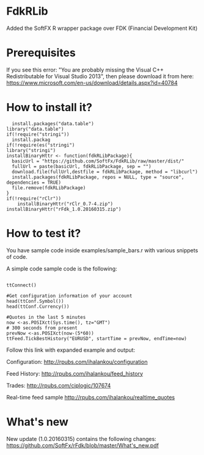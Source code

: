 # FdkRLib
Added the SoftFX R wrapper package over FDK (Financial Development Kit)

# Prerequisites
If you see this error: "You are probably missing the Visual C++ Redistributable for Visual Studio 2013", then please download it from here:
https://www.microsoft.com/en-us/download/details.aspx?id=40784

# How to install it?
```"data.table")) 
  install.packages("data.table")
library("data.table")
if(!require("stringi"))
  install.packag
if(!require(es("stringi")
library("stringi")
installBinaryHttr <- function(fdkRLibPackage){
  basicUrl = "https://github.com/SoftFx/FdkRLib/raw/master/dist/"
  fullUrl = paste(basicUrl, fdkRLibPackage, sep = "")
  download.file(fullUrl,destfile = fdkRLibPackage, method = "libcurl")
  install.packages(fdkRLibPackage, repos = NULL, type = "source", dependencies = TRUE)
  file.remove(fdkRLibPackage)
}
if(!require("rClr")) 
    installBinaryHttr("rClr_0.7-4.zip")
installBinaryHttr("rFdk_1.0.20160315.zip")
```

# How to test it?
You have sample code inside examples/sample_bars.r with various snippets of code. 

A simple code sample code is the following:
```

ttConnect()

#Get configuration information of your account
head(ttConf.Symbol())
head(ttConf.Currency())

#Quotes in the last 5 minutes
now <-as.POSIXct(Sys.time(), tz="GMT")
# 300 seconds from present
prevNow <-as.POSIXct(now-(5*60))
ttFeed.TickBestHistory("EURUSD", startTime = prevNow, endTime=now)
```
Follow this link with expanded example and output:

Configuration:
http://rpubs.com/ihalankou/configuration

Feed History:
http://rpubs.com/ihalankou/feed_history

Trades:
http://rpubs.com/ciplogic/107674

Real-time feed sample
http://rpubs.com/ihalankou/realtime_quotes

# What's new
New update (1.0.20160315) contains the following changes:
https://github.com/SoftFx/rFdk/blob/master/What's_new.pdf

 
